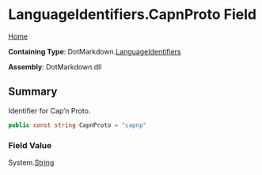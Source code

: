 # LanguageIdentifiers\.CapnProto Field

[Home](../../../README.md)

**Containing Type**: DotMarkdown\.[LanguageIdentifiers](../README.md)

**Assembly**: DotMarkdown\.dll

## Summary

Identifier for Cap’n Proto\.

```csharp
public const string CapnProto = "capnp"
```

### Field Value

System\.[String](https://docs.microsoft.com/en-us/dotnet/api/system.string)

